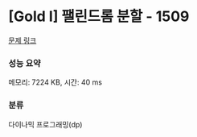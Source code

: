 # [Gold I] 팰린드롬 분할 - 1509 

[문제 링크](https://www.acmicpc.net/problem/1509) 

### 성능 요약

메모리: 7224 KB, 시간: 40 ms

### 분류

다이나믹 프로그래밍(dp)

